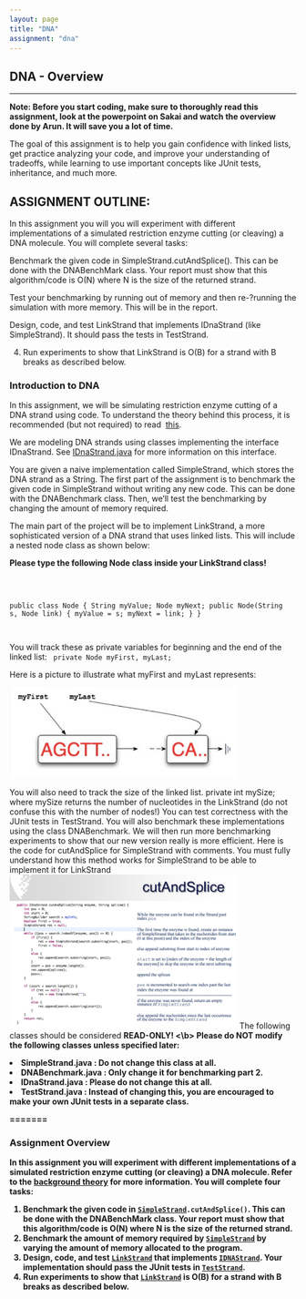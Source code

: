 ```yaml
---
layout: page
title: "DNA"
assignment: "dna"
---
```


## DNA - Overview
---

<b>Note: Before you start coding, make sure to thoroughly read this assignment, look at the powerpoint on Sakai and watch the overview done by Arun. It will save you a lot of time. </b>

The goal of this assignment is to help you gain confidence with linked lists, get practice analyzing your code, and improve your understanding of tradeoffs, while learning to use important concepts like JUnit tests, inheritance, and much more.

## ASSIGNMENT OUTLINE:	   
	   
In	   this	   assignment	   you	   will	   you	   will	   experiment	   with	   different	   implementations	   of	   a	   simulated	   restriction	    enzyme	   cutting	    (or	    cleaving)	    a	    DNA	    molecule.	    You	    will	   complete	   several	   tasks:	

   
Benchmark	    the	    given	    code	    in	    SimpleStrand.cutAndSplice().	    This	   can	   be	   done	   with	   the	   DNABenchMark	   class.	   Your	   report	   must	   show	   that	   this	   algorithm/code	   is	   O(N)	   where	   N	   is	   the	   size	   of	   the	   returned	   strand.	

   
Test	   your	   benchmarking	   by	   running	   out	   of	   memory	   and	   then	   re-­?running	   the	   simulation	   with	   more	   memory.	   This	   will	   be	   in	   the	   report.	

   
Design,	    code,	    and	    test	    LinkStrand	    that	    implements	    IDnaStrand	    (like	   SimpleStrand).	   It	   should	   pass	   the	   tests	   in	   TestStrand.	   


4. Run	    experiments	    to	    show	    that	    LinkStrand	    is	    O(B)	    for	    a	    strand	    with	    B	   breaks	   as	   described	   below.	   


	   
### Introduction to DNA

In this assignment, we will be simulating restriction enzyme cutting of a DNA strand using code. To understand the theory behind this process, it is recommended (but not required) to read  [this](/dna/theory.html).

We are modeling DNA strands using classes implementing the interface IDnaStrand. See [IDnaStrand.java](/dna/code/IDnaStrand.html)
for more information on this interface. 

You are given a naive implementation called SimpleStrand, which stores the DNA strand as a String. The first part of the assignment is to benchmark the given code in SimpleStrand without writing any new code. This can be done with the DNABenchmark class. Then, we’ll test the benchmarking by changing the amount of memory required.

The main part of the project will be to implement LinkStrand, a more sophisticated version of a DNA strand that uses linked lists. This will include a nested node class as shown below: 

<b> Please type the following Node class inside your LinkStrand class! </b>

<code>

public class Node { 
  String myValue; 
  Node myNext;
  public Node(String s, Node link) {
    myValue = s;
    myNext = link;
  }
}

</code>

You will track these as private variables for beginning and the end of the linked list:
<code>
private Node myFirst, myLast;
</code>

Here is a picture to illustrate what myFirst and myLast represents:

<img src = "img/myFirstMyLast.png" alt="First and Last" style="width:400px;heigh:300px">

You will also need to track the size of the linked list.
private int mySize;
where mySize returns the number of nucleotides in the LinkStrand (do not confuse this with the number of nodes!)
You can test correctness with the JUnit tests in TestStrand. You will also benchmark these implementations using the class DNABenchmark. We will then run more benchmarking experiments to show that our new version really is more efficient.
Here is the code for cutAndSplice for SimpleStrand with comments. You must fully understand how this method works for SimpleStrand to be able to implement it for LinkStrand
<img src = "img/cutAndSplice.png" alt="First and Last" style="width:400px;heigh:300px">
The following classes should be considered <b>READ-ONLY! <\b> Please do NOT modify the following classes unless specified later:
<li> SimpleStrand.java : Do not change this class at all.</li>
<li> DNABenchmark.java : Only change it for benchmarking part 2. </li>
<li> IDnaStrand.java : Please do not change this at all. </li>
<li> TestStrand.java : Instead of changing this, you are encouraged to make your own JUnit tests in a separate class.</li>




=======
### Assignment Overview

In this assignment you will experiment with different implementations of a simulated restriction enzyme cutting (or cleaving) a DNA molecule. Refer to the [background theory](/dna/theory.html) for more information. You will complete four tasks:

<ol>
<li> Benchmark the given code in <code><a href="code/SimpleStrand.html">SimpleStrand</a>.cutAndSplice()</code>. This can be	done with the DNABenchMark class. Your report must show that this algorithm/code is O(N) where N is the	size of the returned strand.</li>
<li> Benchmark the amount of memory required by <code><a href="code/SimpleStrand.html">SimpleStrand</a></code> by varying the amount of memory allocated to the program.</li>
<li> Design, code, and test <code><a href="code/LinkStrand.html">LinkStrand</a></code> that implements <code><a href="code/IDNAStrand.html">IDNAStrand</a></code>. Your implementation should pass the JUnit tests in <code><a href="code/TestStrand.html">TestStrand</a></code>.</li>
<li> Run experiments to show that <code><a href="code/LinkStrand.html">LinkStrand</a></code> is O(B) for a strand with B breaks as described below.</li>
</ol>
